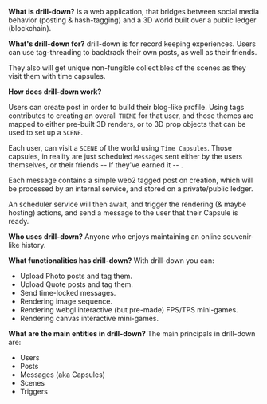 **What is drill-down?**
Is a web application, that bridges between social media behavior (posting  & hash-tagging) and a 3D world built over a public ledger (blockchain).

**What's drill-down for?**
drill-down is for record keeping experiences. Users can use tag-threading to backtrack their own posts, as well as their friends.

They also will get unique non-fungible collectibles of the scenes as they visit them with time capsules. 

**How does drill-down work?**

Users can create post in order to build their blog-like profile. Using tags contributes to creating an overall `THEME` for that user, and those themes are mapped to either pre-built 3D renders, or to 3D prop objects that can be used to set up a `SCENE`.

Each user, can visit a `SCENE` of the world using `Time Capsules`. Those capsules, in reality are just scheduled `Messages` sent either by the users themselves, or their friends -- If they've earned it -- .

Each message contains a simple web2 tagged post on creation,  which will be processed by an internal service, and stored on a private/public ledger. 

An scheduler service will then await, and trigger the rendering (& maybe hosting) actions, and send a message to the user that their Capsule is ready.

**Who uses drill-down?**
Anyone who enjoys maintaining an online souvenir-like history.

**What functionalities has drill-down?**
With drill-down you can:
 - Upload Photo posts and tag them.
 - Upload Quote posts and tag them.
 - Send time-locked messages.
 - Rendering image sequence.
 - Rendering webgl interactive (but pre-made) FPS/TPS mini-games. 
 - Rendering canvas interactive mini-games.


**What are the main entities in drill-down?**
The main principals in drill-down are:
 - Users
 - Posts
 - Messages (aka Capsules)
 - Scenes
 - Triggers
